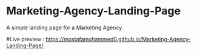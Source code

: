 # Marketing-Agency-Landing-Page
 A simple landing page for a Marketing Agency.

#Live preview : https://mostafamohammed0.github.io/Marketing-Agency-Landing-Page/
